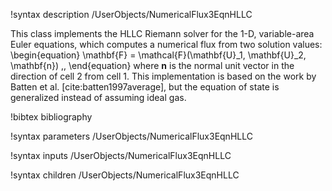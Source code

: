 !syntax description /UserObjects/NumericalFlux3EqnHLLC

This class implements the HLLC Riemann solver for the 1-D, variable-area Euler
equations, which computes a numerical flux from two solution values:
\begin{equation}
  \mathbf{F} = \mathcal{F}(\mathbf{U}_1, \mathbf{U}_2, \mathbf{n}) \,,
\end{equation}
where $\mathbf{n}$ is the normal unit vector in the direction of cell 2 from
cell 1. This implementation is based on the work by Batten et al.
[cite:batten1997average], but the equation of state is generalized instead of
assuming ideal gas.

!bibtex bibliography

!syntax parameters /UserObjects/NumericalFlux3EqnHLLC

!syntax inputs /UserObjects/NumericalFlux3EqnHLLC

!syntax children /UserObjects/NumericalFlux3EqnHLLC
